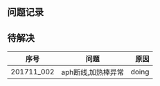 ## 问题记录

## 待解决
| 序号       | 问题       | 原因  |
|-----------|:----------:| -----:|   
| 201711_002 | aph断线,加热棒异常|doing|


